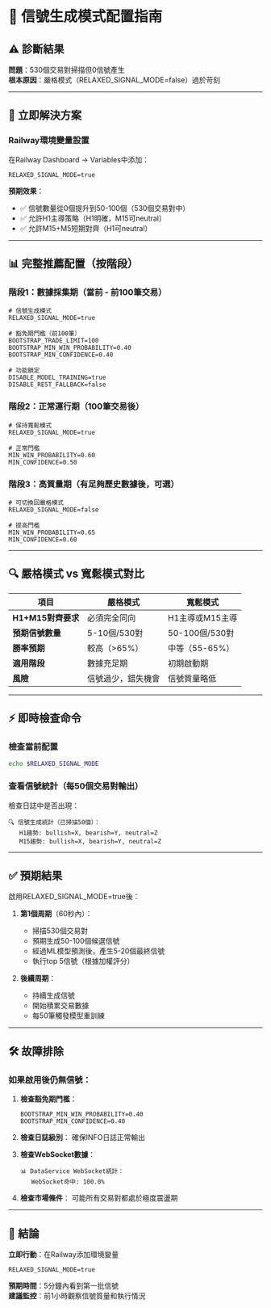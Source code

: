 # 🎯 信號生成模式配置指南

## ⚠️ 診斷結果

**問題**：530個交易對掃描但0信號產生  
**根本原因**：嚴格模式（RELAXED_SIGNAL_MODE=false）過於苛刻

---

## 🚀 立即解決方案

### Railway環境變量設置

在Railway Dashboard → Variables中添加：

```env
RELAXED_SIGNAL_MODE=true
```

**預期效果**：
- ✅ 信號數量從0個提升到50-100個（530個交易對中）
- ✅ 允許H1主導策略（H1明確，M15可neutral）
- ✅ 允許M15+M5短期對齊（H1可neutral）

---

## 📊 完整推薦配置（按階段）

### 階段1：數據採集期（當前 - 前100筆交易）

```env
# 信號生成模式
RELAXED_SIGNAL_MODE=true

# 豁免期門檻（前100筆）
BOOTSTRAP_TRADE_LIMIT=100
BOOTSTRAP_MIN_WIN_PROBABILITY=0.40
BOOTSTRAP_MIN_CONFIDENCE=0.40

# 功能鎖定
DISABLE_MODEL_TRAINING=true
DISABLE_REST_FALLBACK=false
```

### 階段2：正常運行期（100筆交易後）

```env
# 保持寬鬆模式
RELAXED_SIGNAL_MODE=true

# 正常門檻
MIN_WIN_PROBABILITY=0.60
MIN_CONFIDENCE=0.50
```

### 階段3：高質量期（有足夠歷史數據後，可選）

```env
# 可切換回嚴格模式
RELAXED_SIGNAL_MODE=false

# 提高門檻
MIN_WIN_PROBABILITY=0.65
MIN_CONFIDENCE=0.60
```

---

## 🔍 嚴格模式 vs 寬鬆模式對比

| 項目 | 嚴格模式 | 寬鬆模式 |
|------|----------|----------|
| **H1+M15對齊要求** | 必須完全同向 | H1主導或M15主導 |
| **預期信號數量** | 5-10個/530對 | 50-100個/530對 |
| **勝率預期** | 較高（>65%） | 中等（55-65%） |
| **適用階段** | 數據充足期 | 初期啟動期 |
| **風險** | 信號過少，錯失機會 | 信號質量略低 |

---

## ⚡ 即時檢查命令

### 檢查當前配置
```bash
echo $RELAXED_SIGNAL_MODE
```

### 查看信號統計（每50個交易對輸出）
檢查日誌中是否出現：
```
🔍 信號生成統計（已掃描50個）：
   H1趨勢: bullish=X, bearish=Y, neutral=Z
   M15趨勢: bullish=X, bearish=Y, neutral=Z
```

---

## ✅ 預期結果

啟用RELAXED_SIGNAL_MODE=true後：

1. **第1個周期**（60秒內）：
   - 掃描530個交易對
   - 預期生成50-100個候選信號
   - 經過ML模型預測後，產生5-20個最終信號
   - 執行top 5信號（根據加權評分）

2. **後續周期**：
   - 持續生成信號
   - 開始積累交易數據
   - 每50筆觸發模型重訓練

---

## 🛠️ 故障排除

### 如果啟用後仍無信號：

1. **檢查豁免期門檻**：
   ```env
   BOOTSTRAP_MIN_WIN_PROBABILITY=0.40
   BOOTSTRAP_MIN_CONFIDENCE=0.40
   ```

2. **檢查日誌級別**：
   確保INFO日誌正常輸出

3. **檢查WebSocket數據**：
   ```
   📊 DataService WebSocket統計：
      WebSocket命中: 100.0%
   ```

4. **檢查市場條件**：
   可能所有交易對都處於極度震盪期

---

## 📌 結論

**立即行動**：在Railway添加環境變量
```env
RELAXED_SIGNAL_MODE=true
```

**預期時間**：5分鐘內看到第一批信號  
**建議監控**：前1小時觀察信號質量和執行情況

